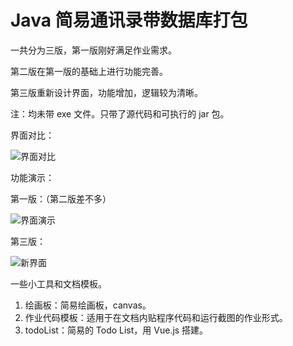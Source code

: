 # Java 简易通讯录带数据库打包



一共分为三版，第一版刚好满足作业需求。

第二版在第一版的基础上进行功能完善。

第三版重新设计界面，功能增加，逻辑较为清晰。

注：均未带 exe 文件。只带了源代码和可执行的 jar 包。

界面对比：

![界面对比](D:\Code\someTools\addressList\browse\界面对比.gif)

功能演示：

第一版：（第二版差不多）

![界面演示](D:\Code\someTools\addressList\browse\界面演示.gif)

第三版：

![新界面](D:\Code\someTools\addressList\browse\新界面.gif)

一些小工具和文档模板。

1. 绘画板：简易绘画板，canvas。
2. 作业代码模板：适用于在文档内贴程序代码和运行截图的作业形式。
3. todoList：简易的 Todo List，用 Vue.js 搭建。
